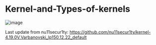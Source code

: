 # Kernel-and-Types-of-kernels
![image](https://github.com/nu11secur1ty/pictures/blob/master/gV8hn.png)

Last update from nu11secur1ty: https://github.com/nu11secur1ty/kernel-4.19.0V.Varbanovski_lp150.12.22_default

